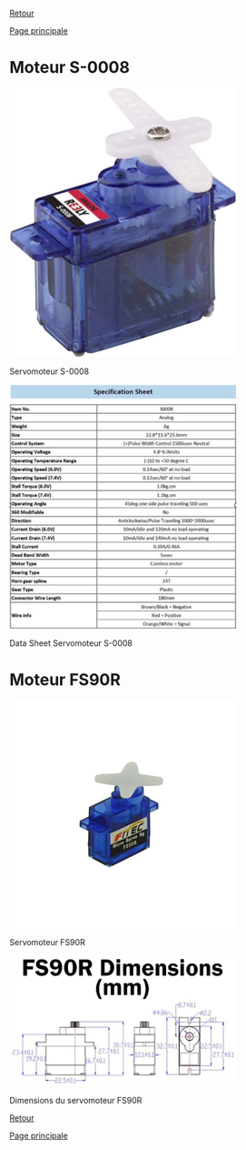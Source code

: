 [Retour](partie_mécanique.md)

[Page principale](README.md)

<h1>Moteur S-0008</h1>

<img src=".github/servo_S-0008.jpg" width="400">

Servomoteur S-0008

<img src="Sheet_S-0008.png" width="400">

Data Sheet Servomoteur S-0008

<h1>Moteur FS90R</h1>

<img src="moteur_FS90R.jpg" width="400">

Servomoteur FS90R

<img src="dimensions_fs90r.jpg" width="400">

Dimensions du servomoteur FS90R

[Retour](partie_mécanique.md)

[Page principale](README.md)
